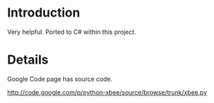 # Introduction #

Very helpful.  Ported to C# within this project.


# Details #

Google Code page has source code.

http://code.google.com/p/python-xbee/source/browse/trunk/xbee.py